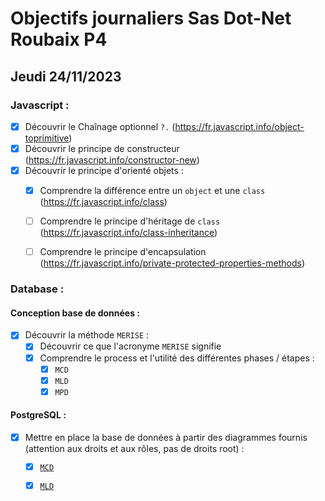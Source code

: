 # Objectifs journaliers Sas Dot-Net Roubaix P4

## Jeudi 24/11/2023

### Javascript :

- [x] Découvrir le Chaînage optionnel `?.` (https://fr.javascript.info/object-toprimitive)
- [x] Découvrir le principe de constructeur (https://fr.javascript.info/constructor-new)
- [x] Découvrir le principe d'orienté objets :
    - [x] Comprendre la différence entre un `object` et une `class` (https://fr.javascript.info/class)
    - [ ] Comprendre le principe d'héritage de `class` (https://fr.javascript.info/class-inheritance)
    - [ ] Comprendre le principe d'encapsulation (https://fr.javascript.info/private-protected-properties-methods)
    

### Database :

#### Conception base de données :

- [x] Découvrir la méthode `MERISE` :
    - [x] Découvrir ce que l'acronyme `MERISE` signifie
    - [x] Comprendre le process et l'utilité des différentes phases / étapes : 
        - [x] `MCD`
        - [x] `MLD`
        - [x] `MPD`

#### PostgreSQL : 

- [x] Mettre en place la base de données à partir des diagrammes fournis (attention aux droits et aux rôles, pas de droits root) : 
    - [x] [`MCD`](./img/mcd.png)
    - [x] [`MLD`](./img/mld.png)

